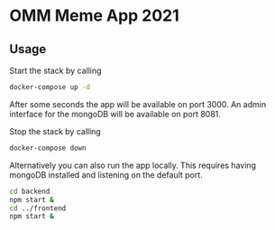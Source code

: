 # OMM Meme App 2021

## Usage

Start the stack by calling
```bash
docker-compose up -d
```
After some seconds the app will be available on port 3000. An admin
interface for the mongoDB will be available on port 8081.

Stop the stack by calling
```bash
docker-compose down
```

Alternatively you can also run the app locally. This requires having 
mongoDB installed and listening on the default port.
```bash
cd backend
npm start &
cd ../frontend
npm start &
```
